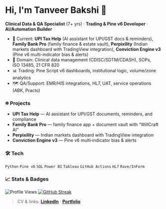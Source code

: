 # Hi, I'm Tanveer Bakshi 👋

**Clinical Data & QA Specialist** (7+ yrs) · **Trading & Pine v6 Developer** · **AI/Automation Builder**

- 📍 Current: **UPI Tax Help** (AI assistant for UPI/GST docs & reminders), **Family Bank Pro** (family finance & estate vault), **Perpixility** (Indian markets dashboard with TradingView integration), **Conviction Engine v3** (Pine v6 multi-indicator bias & alerts)
- 🏥 Domain: Clinical data management (CDISC/SDTM/CDASH), SOPs, ISO 13485, 21 CFR 820
- 📊 Trading: Pine Script v6 dashboards, institutional logic, volume/zone analytics
- 🗺️ QA/Support: EMR/HIS integrations, HL7, UAT, service operations (ABK, Practo)

### 🔯 Projects
- **UPI Tax Help** — AI assistant for UPI/GST documents, reminders, and compliance
- **Family Bank Pro** — family finance app + document vault with “WillCraft AI”
- **Perpixility** — Indian markets dashboard with TradingView integration
- **Conviction Engine v3** — Pine v6 multi‑indicator bias & alerts

### 🛠️ Tech
`Python` `Pine v6` `SQL` `Power BI` `Tableau` `GitHub Actions` `HL7` `Rave/InForm`

### 📈 Stats & Badges
![Profile Views](https://komarev.com/ghpvc/?username=TanveerBakshii)
[![GitHub Streak](https://streak-stats.demolab.com?user=TanveerBakshii)](https://git.io/streak-stats)

> CV & links: **[LinkedIn](https://www.linkedin.com/in/tanveerbakshii)** · **[Portfolio](https://example.com)**
